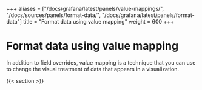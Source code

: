 +++
aliases = ["/docs/grafana/latest/panels/value-mappings/", "/docs/sources/panels/format-data/", "/docs/grafana/latest/panels/format-data"]
title = "Format data using value mapping"
weight = 600
+++

# Format data using value mapping

In addition to field overrides, value mapping is a technique that you can use to change the visual treatment of data that appears in a visualization.

{{< section >}}
